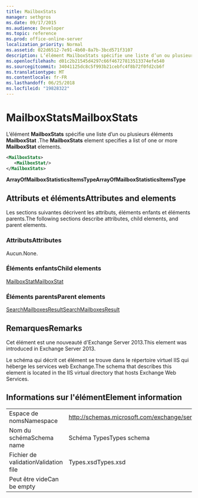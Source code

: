 ```yaml
---
title: MailboxStats
manager: sethgros
ms.date: 09/17/2015
ms.audience: Developer
ms.topic: reference
ms.prod: office-online-server
localization_priority: Normal
ms.assetid: 022d6512-7e91-4b60-8a7b-3bcd571f3107
description: L’élément MailboxStats spécifie une liste d’un ou plusieurs éléments MailboxStat.
ms.openlocfilehash: d01c2b21545d4297c66f46727813513374efe540
ms.sourcegitcommit: 34041125dc8c5f993b21cebfc4f8b72f0fd2cb6f
ms.translationtype: MT
ms.contentlocale: fr-FR
ms.lasthandoff: 06/25/2018
ms.locfileid: "19828322"
---
```

# <a name="mailboxstats"></a><span data-ttu-id="16d30-103">MailboxStats</span><span class="sxs-lookup"><span data-stu-id="16d30-103">MailboxStats</span></span>

<span data-ttu-id="16d30-104">L’élément **MailboxStats** spécifie une liste d’un ou plusieurs éléments **MailboxStat** .</span><span class="sxs-lookup"><span data-stu-id="16d30-104">The **MailboxStats** element specifies a list of one or more **MailboxStat** elements.</span></span> 
  
```XML
<MailboxStats>
   <MailboxStat/>
</MailboxStats>
```

<span data-ttu-id="16d30-105">**ArrayOfMailboxStatisticsItemsType**</span><span class="sxs-lookup"><span data-stu-id="16d30-105">**ArrayOfMailboxStatisticsItemsType**</span></span>

## <a name="attributes-and-elements"></a><span data-ttu-id="16d30-106">Attributs et éléments</span><span class="sxs-lookup"><span data-stu-id="16d30-106">Attributes and elements</span></span>

<span data-ttu-id="16d30-107">Les sections suivantes décrivent les attributs, éléments enfants et éléments parents.</span><span class="sxs-lookup"><span data-stu-id="16d30-107">The following sections describe attributes, child elements, and parent elements.</span></span>
  
### <a name="attributes"></a><span data-ttu-id="16d30-108">Attributs</span><span class="sxs-lookup"><span data-stu-id="16d30-108">Attributes</span></span>

<span data-ttu-id="16d30-109">Aucun.</span><span class="sxs-lookup"><span data-stu-id="16d30-109">None.</span></span>
  
### <a name="child-elements"></a><span data-ttu-id="16d30-110">Éléments enfants</span><span class="sxs-lookup"><span data-stu-id="16d30-110">Child elements</span></span>

[<span data-ttu-id="16d30-111">MailboxStat</span><span class="sxs-lookup"><span data-stu-id="16d30-111">MailboxStat</span></span>](mailboxstat.md)
  
### <a name="parent-elements"></a><span data-ttu-id="16d30-112">Éléments parents</span><span class="sxs-lookup"><span data-stu-id="16d30-112">Parent elements</span></span>

[<span data-ttu-id="16d30-113">SearchMailboxesResult</span><span class="sxs-lookup"><span data-stu-id="16d30-113">SearchMailboxesResult</span></span>](searchmailboxesresult.md)
  
## <a name="remarks"></a><span data-ttu-id="16d30-114">Remarques</span><span class="sxs-lookup"><span data-stu-id="16d30-114">Remarks</span></span>

<span data-ttu-id="16d30-115">Cet élément est une nouveauté d'Exchange Server 2013.</span><span class="sxs-lookup"><span data-stu-id="16d30-115">This element was introduced in Exchange Server 2013.</span></span>
  
<span data-ttu-id="16d30-116">Le schéma qui décrit cet élément se trouve dans le répertoire virtuel IIS qui héberge les services web Exchange.</span><span class="sxs-lookup"><span data-stu-id="16d30-116">The schema that describes this element is located in the IIS virtual directory that hosts Exchange Web Services.</span></span>
  
## <a name="element-information"></a><span data-ttu-id="16d30-117">Informations sur l'élément</span><span class="sxs-lookup"><span data-stu-id="16d30-117">Element information</span></span>

|||
|:-----|:-----|
|<span data-ttu-id="16d30-118">Espace de noms</span><span class="sxs-lookup"><span data-stu-id="16d30-118">Namespace</span></span>  <br/> |http://schemas.microsoft.com/exchange/services/2006/types  <br/> |
|<span data-ttu-id="16d30-119">Nom du schéma</span><span class="sxs-lookup"><span data-stu-id="16d30-119">Schema name</span></span>  <br/> |<span data-ttu-id="16d30-120">Schéma Types</span><span class="sxs-lookup"><span data-stu-id="16d30-120">Types schema</span></span>  <br/> |
|<span data-ttu-id="16d30-121">Fichier de validation</span><span class="sxs-lookup"><span data-stu-id="16d30-121">Validation file</span></span>  <br/> |<span data-ttu-id="16d30-122">Types.xsd</span><span class="sxs-lookup"><span data-stu-id="16d30-122">Types.xsd</span></span>  <br/> |
|<span data-ttu-id="16d30-123">Peut être vide</span><span class="sxs-lookup"><span data-stu-id="16d30-123">Can be empty</span></span>  <br/> ||
   

